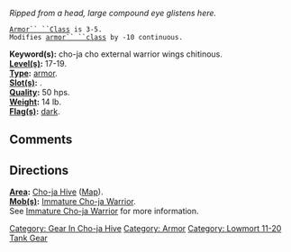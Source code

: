 *Ripped from a head, large compound eye glistens here.*

[`Armor`` ``Class`](Armor_Values.md "wikilink")` is 3-5.`  
`Modifies `[`armor`` ``class`](Armor_Class.md "wikilink")` by -10 continuous.`

**Keyword(s):** cho-ja cho external warrior wings chitinous.  
**[Level(s)](Object_Level.md "wikilink"):** 17-19.  
**[Type](:Category:_Object_Types.md "wikilink"):**
[armor](:Category:_Armor.md "wikilink").  
**[Slot(s)](Object_Slots.md "wikilink"):** <worn around neck>.  
**[Quality](Object_Quality.md "wikilink"):** 50 hps.  
**[Weight](Object_Weight.md "wikilink"):** 14 lb.  
**[Flag(s)](:Category:_Object_Flags.md "wikilink"):**
[dark](Dark_Flag.md "wikilink").  

## Comments

## Directions

**[Area](:Category:_Areas.md "wikilink"):** [Cho-ja
Hive](:Category:_Cho-ja_Hive.md "wikilink")
([Map](Cho-ja_Hive_Map.md "wikilink")).  
**[Mob(s)](:Category:_Mobs.md "wikilink"):** [Immature Cho-ja
Warrior](Immature_Cho-ja_Warrior "wikilink").  
See [Immature Cho-ja Warrior](Immature_Cho-ja_Warrior "wikilink") for
more information.

[Category: Gear In Cho-ja
Hive](Category:_Gear_In_Cho-ja_Hive "wikilink") [Category:
Armor](Category:_Armor "wikilink") [Category: Lowmort 11-20 Tank
Gear](Category:_Lowmort_11-20_Tank_Gear "wikilink")
